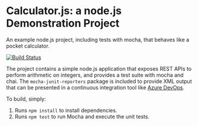 Calculator.js: a node.js Demonstration Project
==============================================
An example node.js project, including tests with mocha, that behaves like
a pocket calculator.

[![Build Status](https://dev.azure.com/massimilianoberta/Integrating%20External%20Source%20Control%20With%20Az%20Pipilenes/_apis/build/status/mberta71.calculator?branchName=master)](https://dev.azure.com/massimilianoberta/Integrating%20External%20Source%20Control%20With%20Az%20Pipilenes/_build/latest?definitionId=12&branchName=master)

The project contains a simple node.js application that exposes REST APIs
to perform arithmetic on integers, and provides a test suite with mocha
and chai.  The `mocha-junit-reporters` package is included to provide XML
output that can be presented in a continuous integration tool like
[Azure DevOps](https://azure.com/devops).

To build, simply:

1. Runs `npm install` to install dependencies.
2. Runs `npm test` to run Mocha and execute the unit tests.

